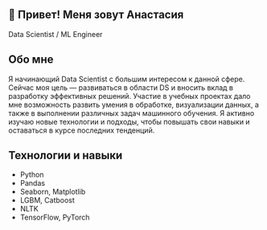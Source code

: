 ## 👋 Привет! Меня зовут Анастасия 
Data Scientist / ML Engineer

## Обо мне
Я начинающий Data Scientist с большим интересом к данной сфере. Сейчас моя цель — развиваться в области DS и вносить вклад в разработку эффективных решений. Участие в учебных проектах дало мне возможность развить умения в обработке, визуализации данных, а также в выполнении различных задач машинного обучения. Я активно изучаю новые технологии и подходы, чтобы повышать свои навыки и оставаться в курсе последних тенденций.

## Технологии и навыки
- Python
- Pandas
- Seaborn, Matplotlib
- LGBM, Catboost
- NLTK
- TensorFlow, PyTorch
